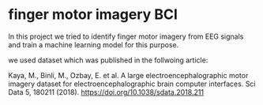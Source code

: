 # finger motor imagery BCI

In this project we tried to identify finger motor imagery from EEG signals and train a machine learning model for this purpose. 

we used dataset which was published in the follwoing article:

Kaya, M., Binli, M., Ozbay, E. et al. A large electroencephalographic motor imagery dataset for electroencephalographic brain computer interfaces. Sci Data 5, 180211 (2018).
https://doi.org/10.1038/sdata.2018.211
